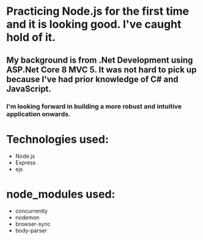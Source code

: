 # Practicing Node.js for the first time and it is looking good. I've caught hold of it. 
## My background is from .Net Development using ASP.Net Core 8 MVC 5. It was not hard to pick up because I've had prior knowledge of C# and JavaScript.
### I'm looking forward in building a more robust and intuitive application onwards.

# Technologies used:
  - Node.js
  - Express
  - ejs 
  
# node_modules used:
  - concurrently
  - nodemon
  - browser-sync
  - body-parser

